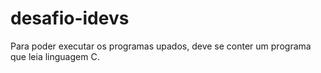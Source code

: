 # desafio-idevs
Para poder executar os programas upados, deve se conter um programa que leia linguagem C.
